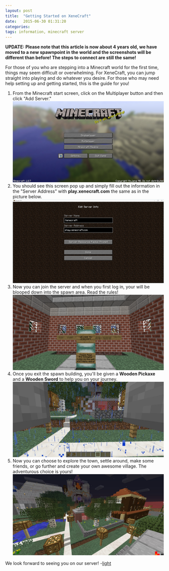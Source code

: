 ```yaml
---
layout: post
title:  "Getting Started on XeneCraft"
date:   2015-06-30 01:31:20
categories: 
tags: information, minecraft server
---
```

<strong>UPDATE: Please note that this article is now about 4 years old, we have moved to a new spawnpoint in the world and the screenshots will be different than before! The steps to connect are still the same!</strong>

For those of you who are stepping into a Minecraft world for the first time, things may seem difficult or overwhelming. For <span class="greened">XeneCraft</span>, you can jump straight into playing and do whatever you desire. For those who may need help setting up and getting started, this is the guide for you!
<ol>
<li>From the Minecraft start screen, click on the Multiplayer button and then click "Add Server."</li>
<img class="img-responsive" src="/images/GS1.jpg" alt="Step 1">
<li>You should see this screen pop up and simply fill out the information in the "Server Address" with <strong>play.xenecraft.com</strong> the same as in the picture below.</li>
<img class="img-responsive" src="/images/domain-setup/Server Stuff.png" alt="Step 2">
<li>Now you can join the server and when you first log in, your will be blooped down into the spawn area. Read the rules!</li>
<img class="img-responsive" src="/images/GS3.png" alt="Step 3">
<li>Once you exit the spawn building, you'll be given a <strong>Wooden Pickaxe</strong> and a <strong>Wooden Sword</strong> to help you on your journey.</li>
<img class="img-responsive" src="/images/GS4.jpg" alt="Step 4">
<li>Now you can choose to explore the town, settle around, make some friends, or go further and create your own awesome village. The adventurous choice is yours!</li>
<img class="img-responsive" src="/images/GS5.jpg" alt="Step 5">
</ol>

We look forward to seeing you on our server!
-<a href="http://twitter.com/ersgonzo" class="lightSig" target="_blank">light</a>